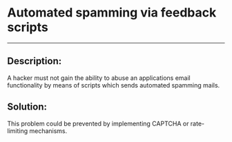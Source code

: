 # Automated spamming via feedback scripts
-------

## Description:

A hacker must not gain the ability to abuse an applications email functionality by
means of scripts which sends automated spamming mails.

## Solution:

This problem could be prevented by implementing CAPTCHA or rate-limiting mechanisms.

